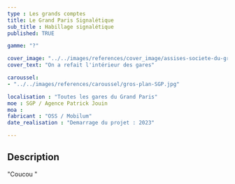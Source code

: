 ```yaml
---
type : Les grands comptes
title: Le Grand Paris Signalétique
sub_title : Habillage signalétique
published: TRUE

gamme: "?" 

cover_image: "../../images/references/cover_image/assises-societe-du-grand-paris.png"
cover_text: "On a refait l'intérieur des gares"

caroussel: 
- "../../images/references/caroussel/gros-plan-SGP.jpg"

localisation : "Toutes les gares du Grand Paris"
moe : SGP / Agence Patrick Jouin
moa :
fabricant : "OSS / Mobilum"
date_realisation : "Demarrage du projet : 2023"

---
```


## Description
 "Coucou "